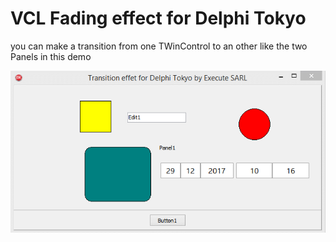 # VCL Fading effect for Delphi Tokyo

you can make a transition from one TWinControl to an other like the two Panels in this demo

![screenshot](Fading.gif)